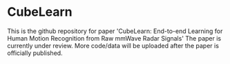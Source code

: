 # CubeLearn
This is the github repository for paper 'CubeLearn: End-to-end Learning for Human Motion Recognition from Raw mmWave Radar Signals'
The paper is currently under review. More code/data will be uploaded after the paper is officially published.
